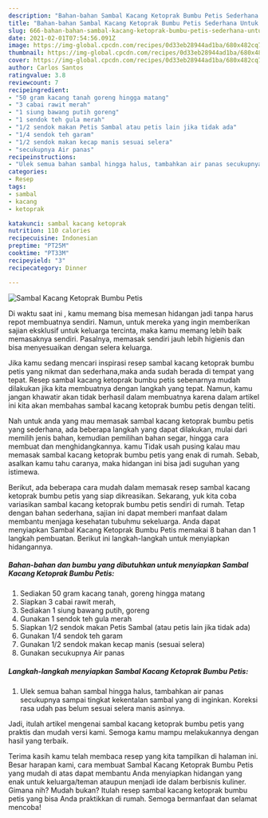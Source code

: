 ```yaml
---
description: "Bahan-bahan Sambal Kacang Ketoprak Bumbu Petis Sederhana Untuk Jualan"
title: "Bahan-bahan Sambal Kacang Ketoprak Bumbu Petis Sederhana Untuk Jualan"
slug: 666-bahan-bahan-sambal-kacang-ketoprak-bumbu-petis-sederhana-untuk-jualan
date: 2021-02-01T07:54:56.091Z
image: https://img-global.cpcdn.com/recipes/0d33eb28944ad1ba/680x482cq70/sambal-kacang-ketoprak-bumbu-petis-foto-resep-utama.jpg
thumbnail: https://img-global.cpcdn.com/recipes/0d33eb28944ad1ba/680x482cq70/sambal-kacang-ketoprak-bumbu-petis-foto-resep-utama.jpg
cover: https://img-global.cpcdn.com/recipes/0d33eb28944ad1ba/680x482cq70/sambal-kacang-ketoprak-bumbu-petis-foto-resep-utama.jpg
author: Carlos Santos
ratingvalue: 3.8
reviewcount: 7
recipeingredient:
- "50 gram kacang tanah goreng hingga matang"
- "3 cabai rawit merah"
- "1 siung bawang putih goreng"
- "1 sendok teh gula merah"
- "1/2 sendok makan Petis Sambal atau petis lain jika tidak ada"
- "1/4 sendok teh garam"
- "1/2 sendok makan kecap manis sesuai selera"
- "secukupnya Air panas"
recipeinstructions:
- "Ulek semua bahan sambal hingga halus, tambahkan air panas secukupnya sampai tingkat kekentalan sambal yang di inginkan. Koreksi rasa udah pas belum sesuai selera manis asinnya."
categories:
- Resep
tags:
- sambal
- kacang
- ketoprak

katakunci: sambal kacang ketoprak 
nutrition: 110 calories
recipecuisine: Indonesian
preptime: "PT25M"
cooktime: "PT33M"
recipeyield: "3"
recipecategory: Dinner

---
```



![Sambal Kacang Ketoprak Bumbu Petis](https://img-global.cpcdn.com/recipes/0d33eb28944ad1ba/680x482cq70/sambal-kacang-ketoprak-bumbu-petis-foto-resep-utama.jpg)

Di waktu  saat ini , kamu memang bisa memesan hidangan jadi tanpa harus repot membuatnya sendiri. Namun, untuk mereka yang ingin memberikan sajian eksklusif untuk keluarga tercinta, maka kamu memang lebih baik memasaknya sendiri. Pasalnya, memasak sendiri jauh lebih higienis dan bisa menyesuaikan dengan selera keluarga.

Jika kamu sedang mencari inspirasi resep sambal kacang ketoprak bumbu petis yang nikmat dan sederhana,maka anda sudah berada di tempat yang tepat. Resep sambal kacang ketoprak bumbu petis  sebenarnya mudah dilakukan jika kita membuatnya dengan langkah yang tepat. Namun, kamu jangan khawatir akan tidak berhasil dalam membuatnya 
karena dalam artikel ini kita akan membahas sambal kacang ketoprak bumbu petis dengan teliti.  



Nah untuk anda yang mau memasak sambal kacang ketoprak bumbu petis yang sederhana, ada beberapa langkah yang dapat dilakukan, mulai dari memilih jenis bahan, kemudian pemilihan bahan segar, hingga cara membuat dan menghidangkannya. kamu Tidak usah pusing kalau mau memasak sambal kacang ketoprak bumbu petis yang enak di rumah. Sebab, asalkan kamu  tahu caranya, maka hidangan ini bisa jadi suguhan yang istimewa.

Berikut, ada beberapa cara mudah dalam memasak resep sambal kacang ketoprak bumbu petis yang siap dikreasikan. Sekarang, yuk kita coba variasikan sambal kacang ketoprak bumbu petis sendiri di rumah. Tetap dengan bahan sederhana, sajian ini dapat memberi manfaat dalam membantu menjaga kesehatan tubuhmu sekeluarga. Anda dapat menyiapkan Sambal Kacang Ketoprak Bumbu Petis memakai 8 bahan dan 1 langkah pembuatan. Berikut ini langkah-langkah untuk menyiapkan hidangannya.

<!--inarticleads1-->

##### Bahan-bahan dan bumbu yang dibutuhkan untuk menyiapkan Sambal Kacang Ketoprak Bumbu Petis:

1. Sediakan 50 gram kacang tanah, goreng hingga matang
1. Siapkan 3 cabai rawit merah,
1. Sediakan 1 siung bawang putih, goreng
1. Gunakan 1 sendok teh gula merah
1. Siapkan 1/2 sendok makan Petis Sambal (atau petis lain jika tidak ada)
1. Gunakan 1/4 sendok teh garam
1. Gunakan 1/2 sendok makan kecap manis (sesuai selera)
1. Gunakan secukupnya Air panas




<!--inarticleads2-->

##### Langkah-langkah menyiapkan Sambal Kacang Ketoprak Bumbu Petis:

1. Ulek semua bahan sambal hingga halus, tambahkan air panas secukupnya sampai tingkat kekentalan sambal yang di inginkan. Koreksi rasa udah pas belum sesuai selera manis asinnya.




Jadi, itulah artikel mengenai  sambal kacang ketoprak bumbu petis  yang praktis dan mudah versi kami. Semoga kamu mampu melakukannya dengan hasil yang terbaik. 

Terima kasih kamu telah membaca resep yang kita tampilkan di halaman ini. Besar harapan kami, cara membuat  Sambal Kacang Ketoprak Bumbu Petis yang mudah di atas dapat membantu Anda menyiapkan hidangan yang enak untuk keluarga/teman ataupun menjadi ide dalam berbisnis kuliner. Gimana nih? Mudah bukan? Itulah resep sambal kacang ketoprak bumbu petis yang bisa Anda praktikkan di rumah. Semoga bermanfaat dan selamat mencoba!

